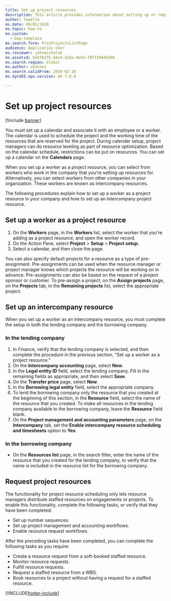 ```yaml
---
title: Set up project resources
description: This article provides information about setting up or requesting project resources.
author: Yowelle
ms.date: 09/01/2020
ms.topic: how-to
ms.custom: 
  - bap-template
ms.search.form: ProjProjectsListPage
audience: Application User
ms.reviewer: johnmichalak
ms.assetid: bd2fb375-84c6-428a-8e54-f0f719045898
ms.search.region: Global
ms.author: andchoi
ms.search.validFrom: 2016-02-28
ms.dyn365.ops.version: AX 7.0.0

---
```


# Set up project resources

[!include [banner](../includes/banner.md)]

You must set up a calendar and associate it with an employee or a worker. The calendar is used to schedule the project and the working time of the resources that are reserved for the project. During calendar setup, project managers can do resource leveling as part of resource optimization. Based on the calendar schedule, restrictions can be put on resources. You can set up a calendar on the **Calendars** page.

When you set up a worker as a project resource, you can select from workers who work in the company that you're setting up resources for. Alternatively, you can select workers from other companies in your organization. These workers are known as intercompany resources.

The following procedures explain how to set up a worker as a project resource in your company and how to set up an intercompany project resource.

## Set up a worker as a project resource

1. On the **Workers** page, in the **Workers** list, select the worker that you're adding as a project resource, and open the worker record.
2. On the Action Pane, select **Project** &gt; **Setup** &gt; **Project setup**.
3. Select a calendar, and then close the page.

You can also specify default projects for a resource as a type of pre-assignment. Pre-assignments can be used when the resource manager or project manager knows which projects the resource will be working on in advance. Pre-assignments can also be based on the request of a project sponsor or customer. To pre-assign a project, on the **Assign projects** page, on the **Projects** tab, in the **Remaining projects** list, select the appropriate project.

## Set up an intercompany resource

When you set up a worker as an intercompany resource, you must complete the setup in both the lending company and the borrowing company.

### In the lending company

1. In Finance, verify that the lending company is selected, and then complete the procedure in the previous section, "Set up a worker as a project resource."
2. On the **Intercompany accounting** page, select **New**.
3. In the **Legal entity ID** field, select the lending company. Fill in the remaining fields as appropriate, and then select **Save**.
4. On the **Transfer price** page, select **New**.
5. In the **Borrowing legal entity** field, select the appropriate company.
6. To lend the borrowing company only the resource that you created at the beginning of this section, in the **Resource** field, select the name of the resource that you created. To make all resources in the lending company available to the borrowing company, leave the **Resource** field blank.
7. On the **Project management and accounting parameters** page, on the **Intercompany** tab, set the **Enable intercompany resource scheduling and timesheets** option to **Yes**.

### In the borrowing company

- On the **Resources list** page, in the search filter, enter the name of the resource that you created for the lending company, to verify that the name is included in the resource list for the borrowing company.

## Request project resources
The functionality for project resource scheduling only lets resource managers distribute staffed resources on engagements or projects. To enable this functionality, complete the following tasks, or verify that they have been completed:

- Set up number sequences.
- Set up project management and accounting workflows.
- Enable resource request workflows.

After the preceding tasks have been completed, you can complete the following tasks as you require:

- Create a resource request from a soft-booked staffed resource.
- Monitor resource requests.
- Fulfill resource requests.
- Request a staffed resource from a WBS.
- Book resources to a project without having a request for a staffed resource.


[!INCLUDE[footer-include](../includes/footer-banner.md)]
